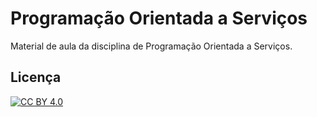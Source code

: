 # Programação Orientada a Serviços

Material de aula da disciplina de Programação Orientada a Serviços.

## Licença

[![CC BY 4.0][cc-by-image]][cc-by]

[cc-by]: https://creativecommons.org/licenses/by/4.0/deed.pt_BR
[cc-by-image]: https://i.creativecommons.org/l/by/4.0/88x31.png
